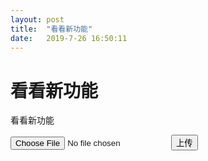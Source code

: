 ```yaml
---
layout: post
title:  "看看新功能"
date:   2019-7-26 16:50:11
---
```

看看新功能
=======
看看新功能

<input type="file" id="file"/>

<input type="button" value="上传" onclick="uploadFile()"/>

<span id="progress"></span>

<script>
  function uploadFile(){
    let filename = `${Date.now()}.jpg`;
    tcb.uploadFile({
      cloudPath: filename,// 上传至云端的路径
      filePath: document.getElementById('file').files[0],// 网站页面临时文件路径
      onUploadProgress:function (progressEvent) {
          var percentCompleted = Math.round( (progressEvent.loaded * 100) / progressEvent.total );
          render(percentCompleted);
      }
    })
    .then(show(filename))
    .catch(console.error);
  }
  function render(res){
    document.getElementById('progress').innerHTML = res;
    console.log(res)
  }
  function show(filename){
    render('<img src="https://6d6f-moxigan-1259722256.tcb.qcloud.la/${filename}" />');      
  }
</script>
